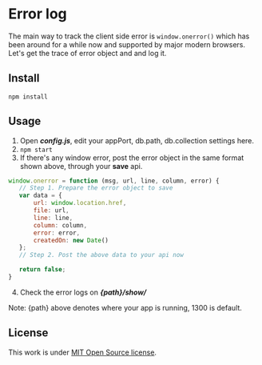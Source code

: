 
# Error log

 The main way to track the client side error is  `window.onerror()` which has been around for a while now and supported by major modern browsers. Let's get the trace of error object and and log it.

## Install
    npm install

## Usage

 1. Open ***config.js***, edit your appPort, db.path, db.collection settings here.
 2. `npm start`
 3. If there's any window error, post the error object in the same format shown above, through your **save** api.

 ```javascript
 window.onerror = function (msg, url, line, column, error) {
 	// Step 1. Prepare the error object to save
	var data = {
		url: window.location.href,
		file: url,
		line: line,
		column: column,
		error: error,
		createdOn: new Date()
	};
	// Step 2. Post the above data to your api now

	return false;
}

 ```
 4. Check the error logs on ***{path}/show/***

Note: {path} above denotes where your app is running, 1300 is default.


## License
This work is under [MIT Open Source license](https://opensource.org/licenses/MIT).
